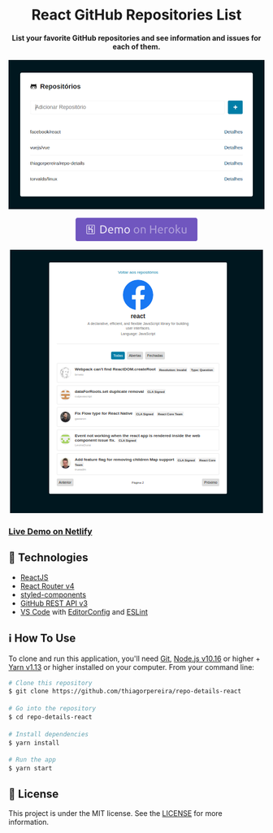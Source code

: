 <h1 align="center">
    React GitHub Repositories List
</h1>

<h4 align="center">
  List your favorite GitHub repositories and see information and issues for each of them.
</h4>

<div><img src="repo.png" alt="drawing" /></div>

<p align="center">
  <a href="https://thiagorpereira-repolist.herokuapp.com/" target="_blank">
    <img alt="Demo on Heroku" src="demo_on_heroku.png">
  </a>
</p>

<div align="center"><img src="issues.png" alt="drawing" /></div>

### [Live Demo on Netlify](https://thiagorpereira-github.netlify.app/)

## :rocket: Technologies

-  [ReactJS](https://reactjs.org/)
-  [React Router v4](https://github.com/ReactTraining/react-router)
-  [styled-components](https://www.styled-components.com/)
-  [GitHub REST API v3](https://developer.github.com/v3/)
-  [VS Code][vc] with [EditorConfig][vceditconfig] and [ESLint][vceslint]

## :information_source: How To Use

To clone and run this application, you'll need [Git](https://git-scm.com), [Node.js v10.16][nodejs] or higher + [Yarn v1.13][yarn] or higher installed on your computer. From your command line:

```bash
# Clone this repository
$ git clone https://github.com/thiagorpereira/repo-details-react

# Go into the repository
$ cd repo-details-react

# Install dependencies
$ yarn install

# Run the app
$ yarn start
```

## :memo: License
This project is under the MIT license. See the [LICENSE](https://github.com/thiagorpereira/repo-details-react/blob/master/LICENSE) for more information.


[nodejs]: https://nodejs.org/
[yarn]: https://yarnpkg.com/
[vc]: https://code.visualstudio.com/
[vceditconfig]: https://marketplace.visualstudio.com/items?itemName=EditorConfig.EditorConfig
[vceslint]: https://marketplace.visualstudio.com/items?itemName=dbaeumer.vscode-eslint

